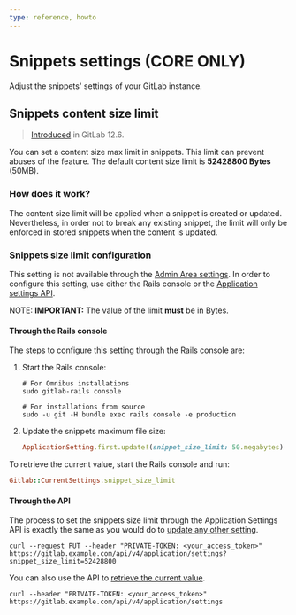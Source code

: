 ```yaml
---
type: reference, howto
---
```


# Snippets settings **(CORE ONLY)**

Adjust the snippets' settings of your GitLab instance.

## Snippets content size limit

> [Introduced](https://gitlab.com/gitlab-org/gitlab/-/issues/31133) in GitLab 12.6.

You can set a content size max limit in snippets. This limit can prevent
abuses of the feature. The default content size limit is **52428800 Bytes** (50MB).

### How does it work?

The content size limit will be applied when a snippet is created or
updated. Nevertheless, in order not to break any existing snippet,
the limit will only be enforced in stored snippets when the content
is updated.

### Snippets size limit configuration

This setting is not available through the [Admin Area settings](../../user/admin_area/settings/index.md).
In order to configure this setting, use either the Rails console
or the [Application settings API](../../api/settings.md).

NOTE: **IMPORTANT:**
The value of the limit **must** be in Bytes.

#### Through the Rails console

The steps to configure this setting through the Rails console are:

1. Start the Rails console:

   ```shell
   # For Omnibus installations
   sudo gitlab-rails console

   # For installations from source
   sudo -u git -H bundle exec rails console -e production
   ```

1. Update the snippets maximum file size:

   ```ruby
   ApplicationSetting.first.update!(snippet_size_limit: 50.megabytes)
   ```

To retrieve the current value, start the Rails console and run:

  ```ruby
  Gitlab::CurrentSettings.snippet_size_limit
  ```

#### Through the API

The process to set the snippets size limit through the Application Settings API is
exactly the same as you would do to [update any other setting](../../api/settings.md#change-application-settings).

```shell
curl --request PUT --header "PRIVATE-TOKEN: <your_access_token>" https://gitlab.example.com/api/v4/application/settings?snippet_size_limit=52428800
```

You can also use the API to [retrieve the current value](../../api/settings.md#get-current-application-settings).

```shell
curl --header "PRIVATE-TOKEN: <your_access_token>" https://gitlab.example.com/api/v4/application/settings
```
